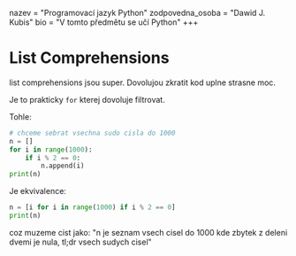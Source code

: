 nazev = "Programovací jazyk Python"
zodpovedna_osoba = "Dawid J. Kubis"
bio = "V tomto předmětu se učí Python"
+++
# List Comprehensions
list comprehensions jsou super.
Dovolujou zkratit kod uplne strasne moc.

Je to prakticky `for` kterej dovoluje filtrovat.

Tohle:
```python
# chceme sebrat vsechna sudo cisla do 1000
n = []
for i in range(1000):
	if i % 2 == 0:
		n.append(i)
print(n)
```
Je ekvivalence:
```python
n = [i for i in range(1000) if i % 2 == 0]
print(n)
```
coz muzeme cist jako: "n je seznam vsech cisel do 1000 kde zbytek z deleni dvemi je nula, tl;dr vsech sudych cisel"
